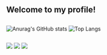 ## Welcome to my profile!
##
![Anurag's GitHub stats](https://github-readme-stats.vercel.app/api?username=BRUN0R2&show_icons=true&theme=github_dark)
![Top Langs](https://github-readme-stats.vercel.app/api/top-langs/?username=BRUN0R2&layout=compact&theme=github_dark)
##
<div>
  <a href="https://www.instagram.com/brs_pl4y/" target="_blank"><img src="https://img.shields.io/badge/-Instagram-%23E4405F?style=for-the-badge&logo=instagram&logoColor=white" target="_blank" rel="external"></a>
  <a href="https://www.youtube.com/@brunosilvaddr2" target="_blank"><img src="https://img.shields.io/badge/YouTube-FF0000?style=for-the-badge&logo=youtube&logoColor=white" target="_blank" rel="external"></a>
  <a href="https://www.paypal.com/donate/?hosted_button_id=UK8U6MGQCGJXN" target="_blank"><img src="https://img.shields.io/badge/PayPal-00457C?style=for-the-badge&logo=paypal&logoColor=white" target="_blank" rel="external"></a>
</div>
